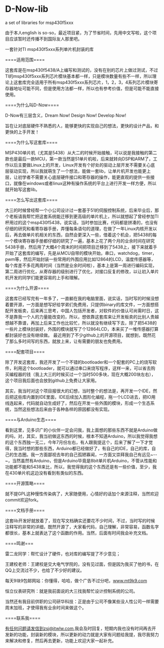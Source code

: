 D-Now-lib
=========

a set of libraries for msp430f5xxx

由于本人english is so-so，最近项目紧，为了节省时间，先用中文写啦，这个项目应该暂时还传播不到国际友人那里吧。

一套针对TI msp430f5xxx系列单片机封装的库


====适用范围====

这套库是在msp430f5438/A上编写和测试的，没有在别的芯片上做过测试，不过TI的msp430f5xxx系列芯片模块基本都一样，只是模块数量有些不一样，所以理论上这套库完全适用于所有msp430f5xxx系列芯片，1，2，3，4系列芯片模块寄存器地址可能不同，但是使用方法都一样，所以也有参考价值，但是可能不能直接使用。


====为什么叫D-Now====

D-Now有三层含义，Dream Now! Design Now! Develop Now!

旨在让对底层硬件不熟悉的人，能够更快的实现自己的想法，更快的设计产品，和更快的上手开发！


====为什么写这套库====

MSP430单片机（尤其是5438）从大二的时候开始接触，可以说是我接触的第二款也是最后一款MCU，第一款当然是51单片机啦，后来就转向DSP和ARM了，工作以后主要做Linux上的开发，Linux开发有个好处的驱动上层开发不需要关心底层驱动实现，所以我就萌生了一个想法，能做一套lib，让单片机开发也能更上层，让初学者不需要关心底层硬件接口和寄存器的操作，能更直观的提供一些接口，就像在windows或者linux这种有操作系统的平台上进行开发一样方便，所以就开始写这套lib。



====怎么写出这套库====

大三的时候曾经帮一个小公司设计过一套基于51的伺服控制系统，后来毕业后，那个老板请我帮忙把这套系统能迁移到更高级的单片机上，所以就想起了曾经参加TI杯用过的这个msp430f5438，说实话，当时参加比赛，代码都是拼凑的，也没有仔细的研究和看寄存器手册，弄懂每条语句的道理，在做了一年Linux内核开发以后，再去做单片机相关的东西，自然会更深入一些，借着这个机会，把5438的每一个模块寄存器手册都仔细的研究了一遍，基本上花了两个月的业余时间在研究5438手册，然后用了大概4个周末的时间把项目迁移到了5438上，接下来就着手开始了这套库的编写，先是从MCU自带的模块开始，串口，watchdog，timer，pwm等，然后开始封装一些常用的外围应用比如12864的LCD，温度传感器等，每个库差不多花两周时间（当然是业余时间啦），基本上是第一周进行编码实现，第二周进行优化，从寄存器的级别进行了优化，对接口反复的修改，以让初入单片机开发的同学们能更容易的上手和理解。



====为什么开源====

这套库已经写完有一年多了，一直躺在我的电脑里面，说实话，当时写的时候没想着要开源，一方面是想写好给学弟们免费用，只提供binary的库文件，一方面想搭配开发板卖，后来再三思考，中国人包括开发者，对软件的价值认可尚需时日，这不是靠我一个人的力量能改变的，所以，想依靠这套库来让开发板卖的比别人贵越想越不靠谱，再加上后来工作也比较忙，所以就没有继续写下去，除了把5438的一些片上模块封装好，外围的模块就写了个12864LCD，本来买了一堆传感器打算都封装好也没有继续做。
最近用到了不少github上的开源项目，就想到，既然花了那么多时间写的东西，就放上来，让有需要的朋友也免费用。




====配套项目====

除了开发这套库，我还开发了一个不错的bootloader和一个配套的PC上的烧写软件，利用这个bootloader，就可以通过串口来烧写程序，这样一来，可以省去购买编程器的钱（我上大三的时候买过一个当时500多块，现在大概200块左右），这个项目我后面也会放到github上免费让大家用。

其实，我当时对这个项目报很大的幻想，当时整个的想法是，再开发一个IDE，然后把这些库内置到IDE里面，IDE后续加入图形化编程，拖一个LCD进去，把IO用线连起来，代码就自动生成好了，然后在开发一些外围的模块，形成一个生态系统，当然这些想法后来由于各种各样的原因都没有实现。




====与Arduino生态====

看到这里，见多识广的小伙伴一定会问我，我上面想的那些东西不就是Arduino做的吗，对，其实，我当初做这东西的时候，根本不知道Arduino，所以我觉得我想的这个东西独一无二，今年7月份左右，有人跟我提这个，后来了解了一下才觉得，我当时想的那些东西，Arduino都已经做好了，有自己的IDE，自己的库，自己的生态圈。我一方面鄙视去年的自己孤陋寡闻，一方面又崇拜我自己有远见~--~，当然虽然有Arduino，但是Arduino毕竟是8bit单片机Arduino，不管从性能和功能都不能和5438来比，所以，我觉得我的这个东西还是有一些价值，至少，我在430单片机这边没有看到有类似的东西。




====开源策略====

就不提GPL这种慢性传染病了，大家随便用，心情好的话加个来源注释，当然欢迎commit欢迎fork。



====文档手册====

这套lib开发好就放着了，现在写文档确实还要花不少时间，不过，当时写的时候注释写的非常的详细，既然开源了，大家看代码，自己理解，非常容易，函数名字都很长，基本上就表达了这个函数的作用。当然，后面有时间我会补充文档。



====鸣谢===

雷二龙同学：帮忙设计了硬件，也对库的编写提了不少意见；

王建校老师：王建校是交大电气学院的，没有见过面，但是因为我买了他的书，在QQ上交流过不少，也给了不少好的建议。

每天9块9包邮网站：你懂得，哈哈，做个广告不过分吧，www.mt9k9.com

恒立仪表研究所：就是我前面说的大三找我帮忙设计控制系统的公司。

当然还有我目前供职的公司研华科技：正是由于公司不像某些没人性公司一样需要周末加班，才使得我有业余时间来做这个。




====联系我====

有任何问题请发信到zsj@itwlw.com,我会及时回复，短期内我也没有时间再去开发新的功能，封装新的模块，所以更新的动力就是大家有问题给我提，我尽我努力来解决和修复，然后再去更新，功能上欢迎大家一起补充。

